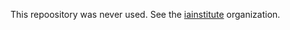 This repoository was never used. See the [iainstitute](https://github.com/iainstitute/) organization.
